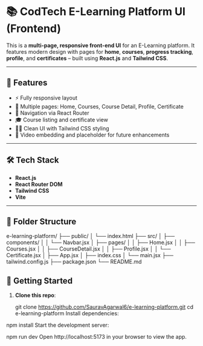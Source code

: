 # 📚 CodTech E-Learning Platform UI (Frontend)

This is a **multi-page, responsive front-end UI** for an E-Learning platform. It features modern design with pages for **home**, **courses**, **progress tracking**, **profile**, and **certificates** – built using **React.js** and **Tailwind CSS**.

---

## 🌟 Features

- ⚡ Fully responsive layout  
- 📄 Multiple pages: Home, Courses, Course Detail, Profile, Certificate  
- 🧭 Navigation via React Router  
- 🎓 Course listing and certificate view  
- 🧑‍💻 Clean UI with Tailwind CSS styling  
- 🎥 Video embedding and placeholder for future enhancements  

---

## 🛠️ Tech Stack

- **React.js**  
- **React Router DOM**  
- **Tailwind CSS**  
- **Vite**  

---

## 📁 Folder Structure

e-learning-platform/
├── public/
│ └── index.html
├── src/
│ ├── components/
│ │ └── Navbar.jsx
│ ├── pages/
│ │ ├── Home.jsx
│ │ ├── Courses.jsx
│ │ ├── CourseDetail.jsx
│ │ ├── Profile.jsx
│ │ └── Certificate.jsx
│ ├── App.jsx
│ ├── index.css
│ └── main.jsx
├── tailwind.config.js
├── package.json
└── README.md


## 🚀 Getting Started

1. **Clone this repo**:

   git clone https://github.com/SauravAgarwal6/e-learning-platform.git
   cd e-learning-platform
Install dependencies:

npm install
Start the development server:

npm run dev
Open http://localhost:5173 in your browser to view the app.